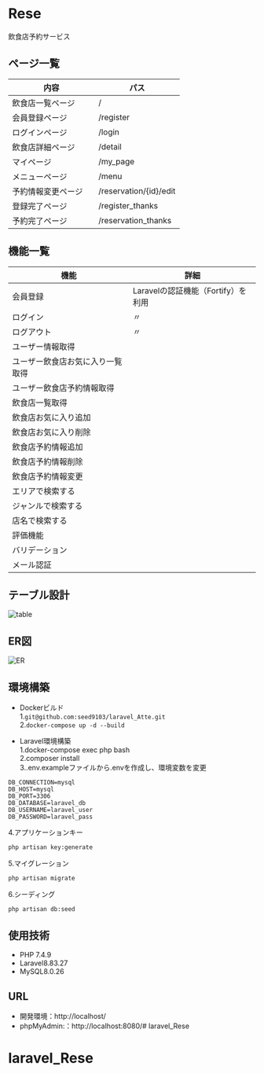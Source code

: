 # Rese
飲食店予約サービス

## ページ一覧

内容 | パス 
--- | --- 
飲食店一覧ページ　|/
会員登録ページ　|/register
ログインページ 　|/login
飲食店詳細ページ　|/detail
マイページ　|/my_page
メニューページ　|/menu
予約情報変更ページ　|/reservation/{id}/edit
登録完了ページ　|/register_thanks
予約完了ページ　|/reservation_thanks

## 機能一覧

|機能 | 詳細 |
|--- | --- |
|会員登録| Laravelの認証機能（Fortify）を利用|
|ログイン |〃|
|ログアウト |〃|
|ユーザー情報取得　||
|ユーザー飲食店お気に入り一覧取得||
|ユーザー飲食店予約情報取得 ||
|飲食店一覧取得 ||
|飲食店お気に入り追加 ||
|飲食店お気に入り削除 ||
|飲食店予約情報追加 ||
|飲食店予約情報削除 ||
|飲食店予約情報変更 ||
|エリアで検索する ||
|ジャンルで検索する ||
|店名で検索する ||
|評価機能 ||
|バリデーション ||
|メール認証 ||

## テーブル設計
![table](https://github.com/seed9103/laravel_Atte/assets/154680643/c9e4e577-e595-4ab1-9947-987809a723c1)

## ER図
![ER](https://github.com/seed9103/laravel_Atte/assets/154680643/3746872f-5885-4b6a-8551-d34eef55b7fe)

## 環境構築

- Dockerビルド  
1.`git@github.com:seed9103/laravel_Atte.git`  
2.`docker-compose up -d --build`

- Laravel環境構築  
1.docker-compose exec php bash  
2.composer install  
3..env.exampleファイルから.envを作成し、環境変数を変更  
``` text
DB_CONNECTION=mysql
DB_HOST=mysql
DB_PORT=3306
DB_DATABASE=laravel_db
DB_USERNAME=laravel_user
DB_PASSWORD=laravel_pass
```
4.アプリケーションキー
``` bash
php artisan key:generate
```
5.マイグレーション
``` bash
php artisan migrate
```
6.シーディング
``` bash
php artisan db:seed
```

## 使用技術
- PHP 7.4.9
- Laravel8.83.27
- MySQL8.0.26

## URL
- 開発環境：http://localhost/
- phpMyAdmin:：http://localhost:8080/# laravel_Rese
# laravel_Rese
